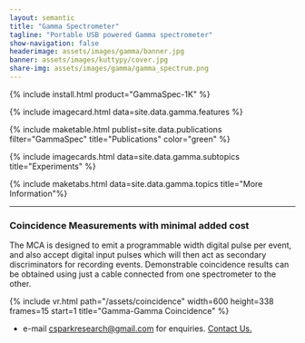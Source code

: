 ```yaml
---
layout: semantic
title: "Gamma Spectrometer"
tagline: "Portable USB powered Gamma spectrometer"
show-navigation: false
headerimage: assets/images/gamma/banner.jpg
banner: assets/images/kuttypy/cover.jpg
share-img: assets/images/gamma/gamma_spectrum.png
---
```



{% include install.html product="GammaSpec-1K"  %}

{% include imagecard.html data=site.data.gamma.features %}

{% include maketable.html publist=site.data.publications filter="GammaSpec" title="Publications"   color="green" %}

{% include imagecards.html data=site.data.gamma.subtopics title="Experiments" %}

{% include maketabs.html data=site.data.gamma.topics title="More Information"%}

---

### Coincidence Measurements with minimal added cost

The MCA is designed to emit a programmable width digital pulse per event, and also accept digital input pulses
which will then act as secondary discriminators for recording events. Demonstrable coincidence results can be obtained
using just a cable connected from one spectrometer to the other. 

{% include vr.html path="/assets/coincidence" width=600 height=338 frames=15 start=1 title="Gamma-Gamma Coincidence"  %}


* e-mail csparkresearch@gmail.com for enquiries. [Contact Us.](contact)
